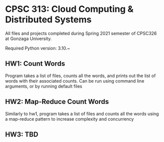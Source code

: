 # CPSC 313: Cloud Computing & Distributed Systems

All files and projects completed during Spring 2021 semester of CPSC326 at Gonzaga University.

Required Python version: 3.10.~

## HW1: Count Words

Program takes a list of files, counts all the words, and prints out the list of words with their associated counts. Can be run using command line arguments, or by running default files

## HW2: Map-Reduce Count Words

Similarly to hw1, program takes a list of files and counts all the words using a map-reduce pattern to increase complexity and concurrency

## HW3: TBD